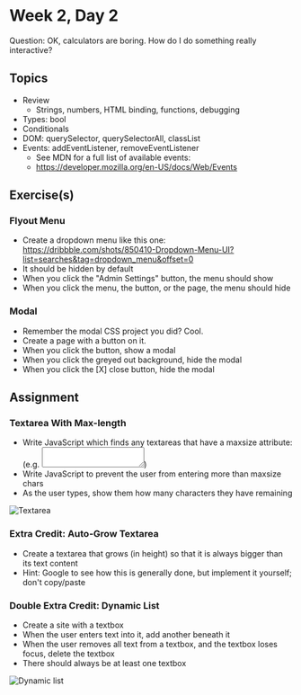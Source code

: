 # Week 2, Day 2

Question: OK, calculators are boring. How do I do something really interactive?

## Topics

- Review
  - Strings, numbers, HTML binding, functions, debugging
- Types: bool
- Conditionals
- DOM: querySelector, querySelectorAll, classList
- Events: addEventListener, removeEventListener
  - See MDN for a full list of available events:
  - https://developer.mozilla.org/en-US/docs/Web/Events

## Exercise(s)

### Flyout Menu

- Create a dropdown menu like this one:
https://dribbble.com/shots/850410-Dropdown-Menu-UI?list=searches&tag=dropdown_menu&offset=0
- It should be hidden by default
- When you click the "Admin Settings" button, the menu should show
- When you click the menu, the button, or the page, the menu should hide

### Modal

- Remember the modal CSS project you did? Cool.
- Create a page with a button on it.
- When you click the button, show a modal
- When you click the greyed out background, hide the modal
- When you click the [X] close button, hide the modal

## Assignment

### Textarea With Max-length

- Write JavaScript which finds any textareas that have a maxsize attribute:
  (e.g. <textarea maxsize="25"></textarea>)
- Write JavaScript to prevent the user from entering more than maxsize chars
- As the user types, show them how many characters they have remaining

![Textarea](https://github.com/chrisdavies/lessons/raw/master/img/chars-left.gif)

### Extra Credit: Auto-Grow Textarea

- Create a textarea that grows (in height) so that it is always bigger than its text content
- Hint: Google to see how this is generally done, but implement it yourself; don't copy/paste

### Double Extra Credit: Dynamic List

- Create a site with a textbox
- When the user enters text into it, add another beneath it
- When the user removes all text from a textbox, and the textbox loses focus, delete the textbox
- There should always be at least one textbox

![Dynamic list](https://github.com/chrisdavies/lessons/raw/master/img/dynamic-list.gif)
